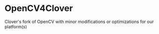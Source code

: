 OpenCV4Clover
=============

Clover's fork of OpenCV with minor modifications or optimizations for our platform(s)
